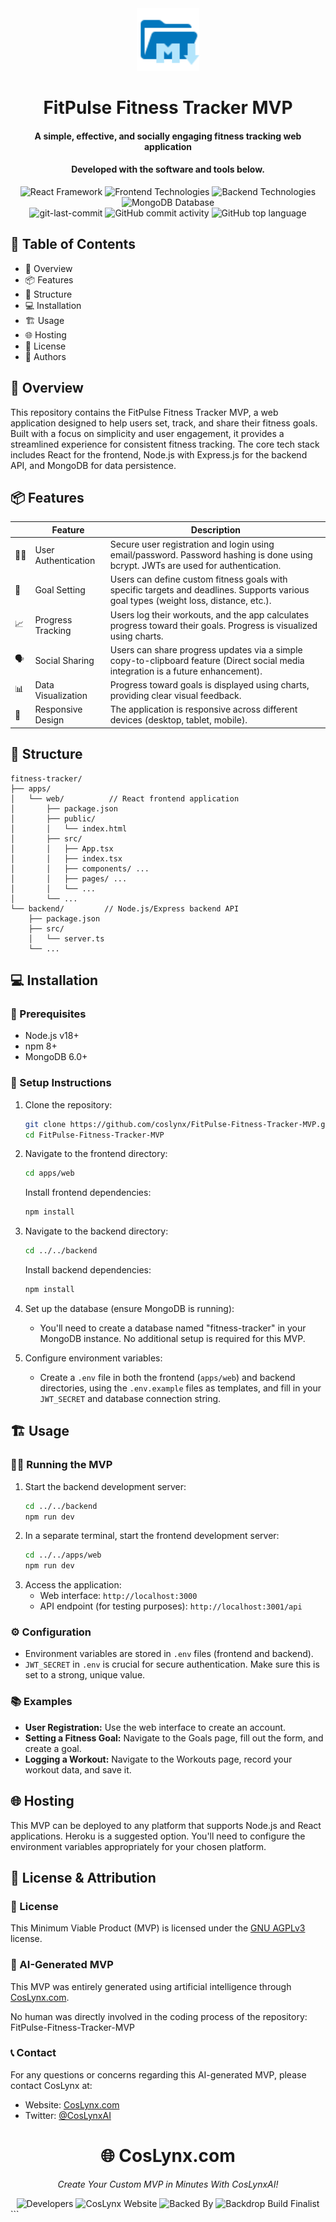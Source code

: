 <div class="hero-icon" align="center">
  <img src="https://raw.githubusercontent.com/PKief/vscode-material-icon-theme/ec559a9f6bfd399b82bb44393651661b08aaf7ba/icons/folder-markdown-open.svg" width="100" />
</div>

<h1 align="center">
FitPulse Fitness Tracker MVP
</h1>
<h4 align="center">A simple, effective, and socially engaging fitness tracking web application</h4>
<h4 align="center">Developed with the software and tools below.</h4>
<div class="badges" align="center">
  <img src="https://img.shields.io/badge/Framework-React-blue" alt="React Framework">
  <img src="https://img.shields.io/badge/Frontend-TypeScript%2C_HTML%2C_CSS-red" alt="Frontend Technologies">
  <img src="https://img.shields.io/badge/Backend-Node.js%2C_Express.js-blue" alt="Backend Technologies">
  <img src="https://img.shields.io/badge/Database-MongoDB-black" alt="MongoDB Database">
</div>
<div class="badges" align="center">
  <img src="https://img.shields.io/github/last-commit/coslynx/FitPulse-Fitness-Tracker-MVP?style=flat-square&color=5D6D7E" alt="git-last-commit" />
  <img src="https://img.shields.io/github/commit-activity/m/coslynx/FitPulse-Fitness-Tracker-MVP?style=flat-square&color=5D6D7E" alt="GitHub commit activity" />
  <img src="https://img.shields.io/github/languages/top/coslynx/FitPulse-Fitness-Tracker-MVP?style=flat-square&color=5D6D7E" alt="GitHub top language" />
</div>

## 📑 Table of Contents
- 📍 Overview
- 📦 Features
- 📂 Structure
- 💻 Installation
- 🏗️ Usage
- 🌐 Hosting
- 📄 License
- 👏 Authors

## 📍 Overview
This repository contains the FitPulse Fitness Tracker MVP, a web application designed to help users set, track, and share their fitness goals.  Built with a focus on simplicity and user engagement, it provides a streamlined experience for consistent fitness tracking. The core tech stack includes React for the frontend, Node.js with Express.js for the backend API, and MongoDB for data persistence.


## 📦 Features
|    | Feature            | Description                                                                                                        |
|----|--------------------|--------------------------------------------------------------------------------------------------------------------|
| 🧑‍💻 | User Authentication | Secure user registration and login using email/password.  Password hashing is done using bcrypt. JWTs are used for authentication.|
| 🎯  | Goal Setting        | Users can define custom fitness goals with specific targets and deadlines.  Supports various goal types (weight loss, distance, etc.).|
| 📈  | Progress Tracking    | Users log their workouts, and the app calculates progress toward their goals.  Progress is visualized using charts.|
| 🗣️ | Social Sharing      | Users can share progress updates via a simple copy-to-clipboard feature (Direct social media integration is a future enhancement).|
| 📊  | Data Visualization  | Progress toward goals is displayed using charts, providing clear visual feedback.|
| 📱  | Responsive Design   | The application is responsive across different devices (desktop, tablet, mobile).|

## 📂 Structure
```text
fitness-tracker/
├── apps/
│   └── web/          // React frontend application
│       ├── package.json
│       ├── public/
│       │   └── index.html
│       ├── src/
│       │   ├── App.tsx
│       │   ├── index.tsx
│       │   ├── components/ ...
│       │   ├── pages/ ...
│       │   └── ...
│       └── ...
└── backend/         // Node.js/Express backend API
    ├── package.json
    ├── src/
    │   └── server.ts
    └── ...
```

## 💻 Installation
### 🔧 Prerequisites
- Node.js v18+
- npm 8+
- MongoDB 6.0+

### 🚀 Setup Instructions
1. Clone the repository:
   ```bash
   git clone https://github.com/coslynx/FitPulse-Fitness-Tracker-MVP.git
   cd FitPulse-Fitness-Tracker-MVP
   ```
2. Navigate to the frontend directory:
    ```bash
    cd apps/web
    ```
   Install frontend dependencies:
   ```bash
   npm install
   ```
3. Navigate to the backend directory:
   ```bash
   cd ../../backend
   ```
   Install backend dependencies:
   ```bash
   npm install
   ```
4. Set up the database (ensure MongoDB is running):
   - You'll need to create a database named "fitness-tracker" in your MongoDB instance.  No additional setup is required for this MVP.

5. Configure environment variables:
   - Create a `.env` file in both the frontend (`apps/web`) and backend directories, using the `.env.example` files as templates, and fill in your `JWT_SECRET` and database connection string.


## 🏗️ Usage
### 🏃‍♂️ Running the MVP
1. Start the backend development server:
   ```bash
   cd ../../backend
   npm run dev
   ```
2. In a separate terminal, start the frontend development server:
   ```bash
   cd ../../apps/web
   npm run dev
   ```
3. Access the application:
   - Web interface: `http://localhost:3000`
   - API endpoint (for testing purposes): `http://localhost:3001/api`

### ⚙️ Configuration
- Environment variables are stored in `.env` files (frontend and backend).
- `JWT_SECRET` in `.env` is crucial for secure authentication.  Make sure this is set to a strong, unique value.

### 📚 Examples
- **User Registration:**  Use the web interface to create an account.
- **Setting a Fitness Goal:**  Navigate to the Goals page, fill out the form, and create a goal.
- **Logging a Workout:**  Navigate to the Workouts page, record your workout data, and save it.

## 🌐 Hosting
This MVP can be deployed to any platform that supports Node.js and React applications. Heroku is a suggested option.  You'll need to configure the environment variables appropriately for your chosen platform.

## 📄 License & Attribution

### 📄 License
This Minimum Viable Product (MVP) is licensed under the [GNU AGPLv3](https://choosealicense.com/licenses/agpl-3.0/) license.

### 🤖 AI-Generated MVP
This MVP was entirely generated using artificial intelligence through [CosLynx.com](https://coslynx.com).

No human was directly involved in the coding process of the repository: FitPulse-Fitness-Tracker-MVP

### 📞 Contact
For any questions or concerns regarding this AI-generated MVP, please contact CosLynx at:
- Website: [CosLynx.com](https://coslynx.com)
- Twitter: [@CosLynxAI](https://x.com/CosLynxAI)

<p align="center">
  <h1 align="center">🌐 CosLynx.com</h1>
</p>
<p align="center">
  <em>Create Your Custom MVP in Minutes With CosLynxAI!</em>
</p>
<div class="badges" align="center">
<img src="https://img.shields.io/badge/Developers-Drix10%2C_Kais_Radwan-red" alt="Developers">
<img src="https://img.shields.io/badge/Website-CosLynx.com-blue" alt="CosLynx Website">
<img src="https://img.shields.io/badge/Backed_by-Google%2C_Microsoft_&_Amazon_for_Startups-red" alt="Backed By">
<img src="https://img.shields.io/badge/Finalist-Backdrop_Build_v4%2C_v6-black" alt="Backdrop Build Finalist">
</div>
```